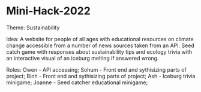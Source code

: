 # Mini-Hack-2022

Theme: Sustainability

Idea: A website for people of all ages with educational resources on climate change accessible from a number of news sources taken from an API.  Seed catch game with responses about sustainability tips and ecology trivia with an interactive visual of an iceburg melting if answered wrong.



Roles:
Owen - API accessing; 
Sohum - Front end and sythisizing parts of project;
Binh - Front end and sythisizing parts of project;
Ash - Iceburg trivia minigame;
Joanne - Seed catcher educational minigame;
